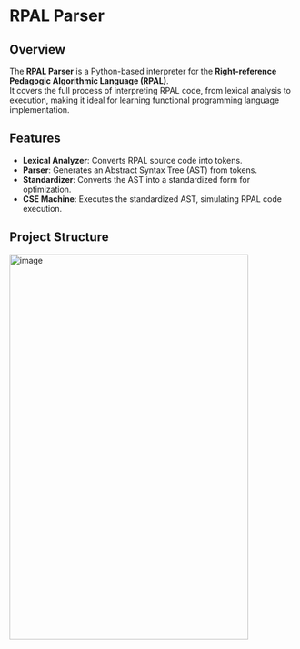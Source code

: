 # RPAL Parser

## Overview
The **RPAL Parser** is a Python-based interpreter for the **Right-reference Pedagogic Algorithmic Language (RPAL)**.  
It covers the full process of interpreting RPAL code, from lexical analysis to execution, making it ideal for learning functional programming language implementation.

## Features
- **Lexical Analyzer**: Converts RPAL source code into tokens.  
- **Parser**: Generates an Abstract Syntax Tree (AST) from tokens.  
- **Standardizer**: Converts the AST into a standardized form for optimization.  
- **CSE Machine**: Executes the standardized AST, simulating RPAL code execution.  

## Project Structure

<img width="420" height="678" alt="image" src="https://github.com/user-attachments/assets/2bbe9bff-afc4-4e0d-9fbc-a082ed046952" />


